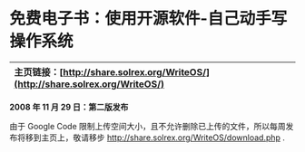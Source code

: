 # 免费电子书：使用开源软件-自己动手写操作系统 #

| **主页链接：[http://share.solrex.org/WriteOS/](http://share.solrex.org/WriteOS/)**|
|:---------------------------------------------------------------------------------------|

**2008 年 11 月 29 日：第二版发布**

由于 Google Code 限制上传空间大小，且不允许删除已上传的文件，所以每周发布将移到主页上，敬请移步 http://share.solrex.org/WriteOS/download.php .
